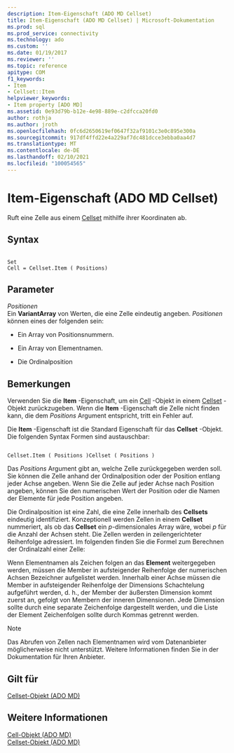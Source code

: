 ```yaml
---
description: Item-Eigenschaft (ADO MD Cellset)
title: Item-Eigenschaft (ADO MD Cellset) | Microsoft-Dokumentation
ms.prod: sql
ms.prod_service: connectivity
ms.technology: ado
ms.custom: ''
ms.date: 01/19/2017
ms.reviewer: ''
ms.topic: reference
apitype: COM
f1_keywords:
- Item
- Cellset::Item
helpviewer_keywords:
- Item property [ADO MD]
ms.assetid: 0e93d79b-b12e-4e98-889e-c2dfcca20fd0
author: rothja
ms.author: jroth
ms.openlocfilehash: 0fc6d2650619ef0647f32af9101c3e0c895e300a
ms.sourcegitcommit: 917df4ffd22e4a229af7dc481dcce3ebba0aa4d7
ms.translationtype: MT
ms.contentlocale: de-DE
ms.lasthandoff: 02/10/2021
ms.locfileid: "100054565"
---
```

# <a name="item-property-ado-md-cellset"></a>Item-Eigenschaft (ADO MD Cellset)
Ruft eine Zelle aus einem [Cellset](./cellset-object-ado-md.md) mithilfe ihrer Koordinaten ab.  
  
## <a name="syntax"></a>Syntax  
  
```  
  
Set  
Cell = Cellset.Item ( Positions)  
```  
  
## <a name="parameters"></a>Parameter  
 *Positionen*  
 Ein **VariantArray** von Werten, die eine Zelle eindeutig angeben. *Positionen* können eines der folgenden sein:  
  
-   Ein Array von Positionsnummern.  
  
-   Ein Array von Elementnamen.  
  
-   Die Ordinalposition  
  
## <a name="remarks"></a>Bemerkungen  
 Verwenden Sie die **Item** -Eigenschaft, um ein [Cell](./cell-object-ado-md.md) -Objekt in einem [Cellset](./cellset-object-ado-md.md) -Objekt zurückzugeben. Wenn die **Item** -Eigenschaft die Zelle nicht finden kann, die dem *Positions* Argument entspricht, tritt ein Fehler auf.  
  
 Die **Item** -Eigenschaft ist die Standard Eigenschaft für das **Cellset** -Objekt. Die folgenden Syntax Formen sind austauschbar:  
  
```  
  
Cellset.Item ( Positions )Cellset ( Positions )  
```  
  
 Das *Positions* Argument gibt an, welche Zelle zurückgegeben werden soll. Sie können die Zelle anhand der Ordinalposition oder der Position entlang jeder Achse angeben. Wenn Sie die Zelle auf jeder Achse nach Position angeben, können Sie den numerischen Wert der Position oder die Namen der Elemente für jede Position angeben.  
  
 Die Ordinalposition ist eine Zahl, die eine Zelle innerhalb des **Cellsets** eindeutig identifiziert. Konzeptionell werden Zellen in einem **Cellset** nummeriert, als ob das **Cellset** ein *p*-dimensionales Array wäre, wobei *p* für die Anzahl der Achsen steht. Die Zellen werden in zeilengerichteter Reihenfolge adressiert. Im folgenden finden Sie die Formel zum Berechnen der Ordinalzahl einer Zelle:  
  
 Wenn Elementnamen als Zeichen folgen an das **Element** weitergegeben werden, müssen die Member in aufsteigender Reihenfolge der numerischen Achsen Bezeichner aufgelistet werden. Innerhalb einer Achse müssen die Member in aufsteigender Reihenfolge der Dimensions Schachtelung aufgeführt werden, d. h., der Member der äußersten Dimension kommt zuerst an, gefolgt von Membern der inneren Dimensionen. Jede Dimension sollte durch eine separate Zeichenfolge dargestellt werden, und die Liste der Element Zeichenfolgen sollte durch Kommas getrennt werden.  
  
> [!NOTE]
>  Das Abrufen von Zellen nach Elementnamen wird vom Datenanbieter möglicherweise nicht unterstützt. Weitere Informationen finden Sie in der Dokumentation für Ihren Anbieter.  
  
## <a name="applies-to"></a>Gilt für  
 [Cellset-Objekt (ADO MD)](./cellset-object-ado-md.md)  
  
## <a name="see-also"></a>Weitere Informationen  
 [Cell-Objekt (ADO MD)](./cell-object-ado-md.md)   
 [Cellset-Objekt (ADO MD)](./cellset-object-ado-md.md)